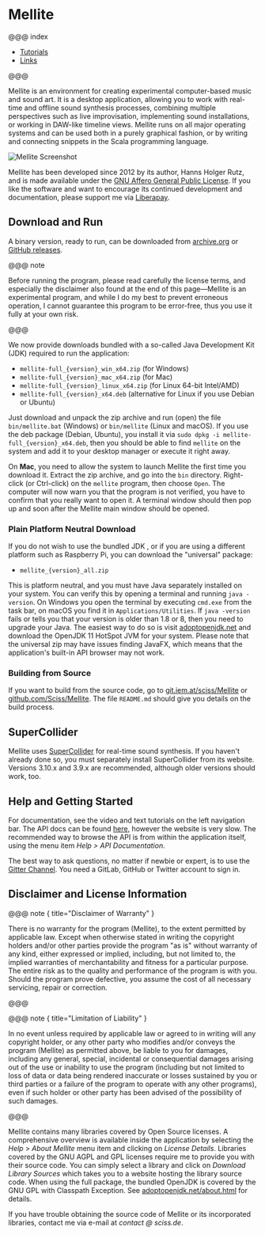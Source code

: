 # Mellite

@@@ index

- [Tutorials](tutorials.md)
- [Links](links.md)

@@@

Mellite is an environment for creating experimental computer-based music and sound art.
It is a desktop application, allowing you to work with
real-time and offline sound synthesis processes, combining multiple perspectives
such as live improvisation, implementing sound installations, or working in DAW-like
timeline views. Mellite runs on all major operating systems and can be used both in
a purely graphical fashion, or by writing and connecting snippets in the Scala programming
language.

![Mellite Screenshot](.../screenshot.png)

Mellite has been developed since 2012 by its author, Hanns Holger Rutz, and is made
available under the [GNU Affero General Public License](http://www.gnu.org/licenses/agpl-3.0.txt). If you like the software and want
to encourage its continued development and documentation, please support me via [Liberapay](https://liberapay.com/sciss/donate).

## Download and Run

A binary version, ready to run, can be downloaded from [archive.org](https://archive.org/details/Mellite) or
[GitHub releases](https://github.com/Sciss/Mellite/releases/latest).

@@@ note

Before running the program, please read carefully the license terms, and especially the disclaimer also found
at the end of this page—Mellite is an experimental program, and while I do my best to prevent erroneous operation,
I cannot guarantee this program to be error-free, thus you use it fully at your own risk.

@@@

We now provide downloads bundled with a
so-called Java Development Kit (JDK) required to run the application:

- `mellite-full_{version}_win_x64.zip` (for Windows)
- `mellite-full_{version}_mac_x64.zip` (for Mac)
- `mellite-full_{version}_linux_x64.zip` (for Linux 64-bit Intel/AMD)
- `mellite-full_{version}_x64.deb` (alternative for Linux if you use Debian or Ubuntu)

Just download and unpack the zip archive and run (open) the file `bin/mellite.bat` (Windows) or `bin/mellite` (Linux and macOS).
If you use the deb package (Debian, Ubuntu), you install it via `sudo dpkg -i mellite-full_{version}_x64.deb`, then you should
be able to find `mellite` on the system and add it to your desktop manager or execute it right away.

On __Mac__, you need to allow the system to launch Mellite the first time you download it. Extract the zip
archive, and go into the `bin` directory. Right-click (or Ctrl-click) on the `mellite` program, then choose `Open`.
The computer will now warn you that the program is not verified, you have to confirm that you really want to open
it. A terminal window should then pop up and soon after the Mellite main window should be opened.

### Plain Platform Neutral Download

If you do not wish to use the bundled JDK , or if you are using a different platform such as Raspberry Pi, you can download the "universal" package:

- `mellite_{version}_all.zip`

This is platform neutral, and you must have Java separately installed on your system.
You can verify this by opening a terminal and running `java -version`. On Windows you open the terminal by executing `cmd.exe`
from the task bar, on macOS you find it in `Applications/Utilities`. If `java -version` fails or tells you that your version is older
than 1.8 or 8, then you need to upgrade your Java. The easiest way to do so is visit [adoptopenjdk.net](https://adoptopenjdk.net/)
and download the OpenJDK 11 HotSpot JVM for your system. Please note that the universal zip may have issues finding JavaFX, which means
that the application's built-in API browser may not work.

### Building from Source

If you want to build from the source code, go to [git.iem.at/sciss/Mellite](https://git.iem.at/sciss/Mellite) or [github.com/Sciss/Mellite](https://github.com/Sciss/Mellite/).
The file `README.md` should give you details on the build process.

## SuperCollider

Mellite uses [SuperCollider](http://supercollider.github.io/) for real-time sound synthesis. If you haven't already done so,
you must separately install SuperCollider from its website. Versions 3.10.x and 3.9.x are recommended, although older versions
should work, too.

## Help and Getting Started

For documentation, see the video and text tutorials on the left navigation bar.
The API docs can be found [here](latest/api/de/sciss/), however the website is very slow. The recommended way to 
browse the API is from within the application itself, using the menu item _Help &gt; API Documentation_.

The best way to ask questions, no matter if newbie or expert, is to use the [Gitter Channel](https://gitter.im/Sciss/Mellite).
You need a GitLab, GitHub or Twitter account to sign in.

## Disclaimer and License Information

@@@ note { title="Disclaimer of Warranty" }

There is no warranty for the program (Mellite), to the extent permitted by
applicable law. Except when otherwise stated in writing the copyright
holders and/or other parties provide the program "as is" without warranty
of any kind, either expressed or implied, including, but not limited to,
the implied warranties of merchantability and fitness for a particular
purpose. The entire risk as to the quality and performance of the program
is with you. Should the program prove defective, you assume the cost of
all necessary servicing, repair or correction.

@@@

@@@ note { title="Limitation of Liability" }

In no event unless required by applicable law or agreed to in writing
will any copyright holder, or any other party who modifies and/or conveys
the program (Mellite) as permitted above, be liable to you for damages, including any
general, special, incidental or consequential damages arising out of the
use or inability to use the program (including but not limited to loss of
data or data being rendered inaccurate or losses sustained by you or third
parties or a failure of the program to operate with any other programs),
even if such holder or other party has been advised of the possibility of
such damages.

@@@

Mellite contains many libraries covered by Open Source licenses. A comprehensive overview is available inside the application
by selecting the _Help_ > _About Mellite_ menu item and clicking on _License Details_. Libraries covered by the GNU AGPL and GPL
licenses require me to provide you with their source code. You can simply select a library and click on _Download Library Sources_
which takes you to a website hosting the library source code. When using the full package, the bundled OpenJDK is covered
by the GNU GPL with Classpath Exception. See [adoptopenjdk.net/about.html](https://adoptopenjdk.net/about.html) for details.

If you have trouble obtaining the source code of Mellite or its incorporated libraries, contact me via e-mail at _contact @ sciss.de_.

